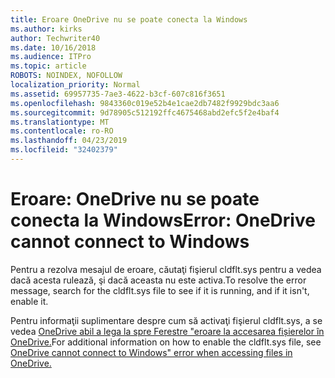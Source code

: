 ```yaml
---
title: Eroare OneDrive nu se poate conecta la Windows
ms.author: kirks
author: Techwriter40
ms.date: 10/16/2018
ms.audience: ITPro
ms.topic: article
ROBOTS: NOINDEX, NOFOLLOW
localization_priority: Normal
ms.assetid: 69957735-7ae3-4622-b3cf-607c816f3651
ms.openlocfilehash: 9843360c019e52b4e1cae2db7482f9929bdc3aa6
ms.sourcegitcommit: 9d78905c512192ffc4675468abd2efc5f2e4baf4
ms.translationtype: MT
ms.contentlocale: ro-RO
ms.lasthandoff: 04/23/2019
ms.locfileid: "32402379"
---
```

# <a name="error-onedrive-cannot-connect-to-windows"></a><span data-ttu-id="09cdd-102">Eroare: OneDrive nu se poate conecta la Windows</span><span class="sxs-lookup"><span data-stu-id="09cdd-102">Error: OneDrive cannot connect to Windows</span></span>

<span data-ttu-id="09cdd-103">Pentru a rezolva mesajul de eroare, căutaţi fişierul cldflt.sys pentru a vedea dacă acesta rulează, şi dacă aceasta nu este activa.</span><span class="sxs-lookup"><span data-stu-id="09cdd-103">To resolve the error message, search for the cldflt.sys file to see if it is running, and if it isn't, enable it.</span></span> 
  
<span data-ttu-id="09cdd-104">Pentru informaţii suplimentare despre cum să activaţi fişierul cldflt.sys, a se vedea [OneDrive abil a lega la spre Ferestre "eroare la accesarea fișierelor în OneDrive.](https://go.microsoft.com/fwlink/?Linkid=2031032)</span><span class="sxs-lookup"><span data-stu-id="09cdd-104">For additional information on how to enable the cldflt.sys file, see [OneDrive cannot connect to Windows" error when accessing files in OneDrive.](https://go.microsoft.com/fwlink/?Linkid=2031032)</span></span>
  

